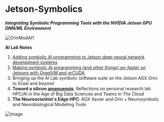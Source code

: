 # Jetson-Symbolics
**_Integrating Symbolic Programming Tools with the NVIDIA Jetson GPU DNN/ML Environment_**


![OrinModAI1](https://user-images.githubusercontent.com/71346897/173706883-8b9418da-0ce3-4aed-a1ad-c10251d9fb43.png)

**AI Lab Notes**
 1. [Adding symbolic AI programming to Jetson deep neural network development systems](https://github.com/rtrelease/Jetson-Symbolics/blob/main/Adding%20symbolic%20programming%20tools%20to%20Jetson.md)
 2. [Making symbolic AI programming (and other things) *go-faster* on Jetsons with *GraalVM* and grCUDA](https://github.com/rtrelease/Jetson-Symbolics/blob/main/AI%20Lab%20Notes2a.md)
 3. Bringing up the AI Lab symbolic software suite on the Jetson AGX Orin: to Graal and *beyond*
 4. **Toward a silicon [amanuensis](https://en.wikipedia.org/wiki/Amanuensis)**: Reflections on personal research lab HPC/AI in the Age of Big Data Sciences and Teams in *The Cloud*
 5. **The Neuroscientist's Edge HPC**: AGX Xavier and Orin + Neurosymbolic and Neurobiological Modeling Tools

![image](https://user-images.githubusercontent.com/71346897/174419239-78e7a17f-f9f2-4553-99a6-a08dbf99f544.png)

